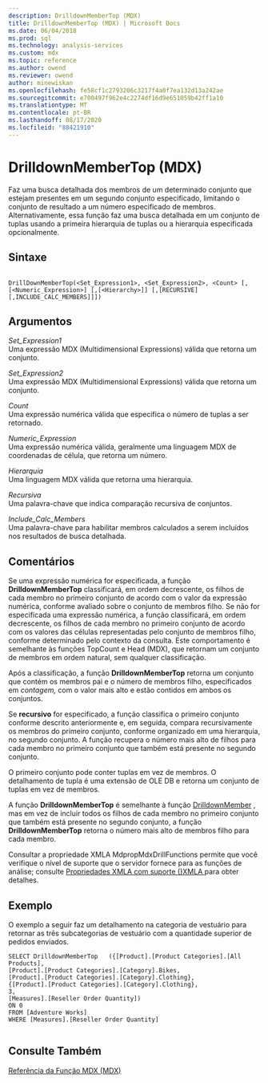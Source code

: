 ```yaml
---
description: DrilldownMemberTop (MDX)
title: DrilldownMemberTop (MDX) | Microsoft Docs
ms.date: 06/04/2018
ms.prod: sql
ms.technology: analysis-services
ms.custom: mdx
ms.topic: reference
ms.author: owend
ms.reviewer: owend
author: minewiskan
ms.openlocfilehash: fe58cf1c2793206c3217f4a0f7ea132d13a242ae
ms.sourcegitcommit: e700497f962e4c2274df16d9e651059b42ff1a10
ms.translationtype: MT
ms.contentlocale: pt-BR
ms.lasthandoff: 08/17/2020
ms.locfileid: "88421910"
---
```

# <a name="drilldownmembertop-mdx"></a>DrilldownMemberTop (MDX)


  Faz uma busca detalhada dos membros de um determinado conjunto que estejam presentes em um segundo conjunto especificado, limitando o conjunto de resultado a um número especificado de membros. Alternativamente, essa função faz uma busca detalhada em um conjunto de tuplas usando a primeira hierarquia de tuplas ou a hierarquia especificada opcionalmente.  
  
## <a name="syntax"></a>Sintaxe  
  
```  
  
DrillDownMemberTop(<Set_Expression1>, <Set_Expression2>, <Count> [,[<Numeric_Expression>] [,[<Hierarchy>]] [,[RECURSIVE][,INCLUDE_CALC_MEMBERS]]])  
```  
  
## <a name="arguments"></a>Argumentos  
 *Set_Expression1*  
 Uma expressão MDX (Multidimensional Expressions) válida que retorna um conjunto.  
  
 *Set_Expression2*  
 Uma expressão MDX (Multidimensional Expressions) válida que retorna um conjunto.  
  
 *Count*  
 Uma expressão numérica válida que especifica o número de tuplas a ser retornado.  
  
 *Numeric_Expression*  
 Uma expressão numérica válida, geralmente uma linguagem MDX de coordenadas de célula, que retorna um número.  
  
 *Hierarquia*  
 Uma linguagem MDX válida que retorna uma hierarquia.  
  
 *Recursiva*  
 Uma palavra-chave que indica comparação recursiva de conjuntos.  
  
 *Include_Calc_Members*  
 Uma palavra-chave para habilitar membros calculados a serem incluídos nos resultados de busca detalhada.  
  
## <a name="remarks"></a>Comentários  
 Se uma expressão numérica for especificada, a função **DrilldownMemberTop** classificará, em ordem decrescente, os filhos de cada membro no primeiro conjunto de acordo com o valor da expressão numérica, conforme avaliado sobre o conjunto de membros filho. Se não for especificada uma expressão numérica, a função classificará, em ordem decrescente, os filhos de cada membro no primeiro conjunto de acordo com os valores das células representadas pelo conjunto de membros filho, conforme determinado pelo contexto da consulta. Este comportamento é semelhante às funções TopCount e Head (MDX), que retornam um conjunto de membros em ordem natural, sem qualquer classificação.  
  
 Após a classificação, a função **DrilldownMemberTop** retorna um conjunto que contém os membros pai e o número de membros filho, especificados em *contagem,* com o valor mais alto e estão contidos em ambos os conjuntos.  
  
 Se **recursivo** for especificado, a função classifica o primeiro conjunto conforme descrito anteriormente e, em seguida, compara recursivamente os membros do primeiro conjunto, conforme organizado em uma hierarquia, no segundo conjunto. A função recupera o número mais alto de filhos para cada membro no primeiro conjunto que também está presente no segundo conjunto.  
  
 O primeiro conjunto pode conter tuplas em vez de membros. O detalhamento de tupla é uma extensão de OLE DB e retorna um conjunto de tuplas em vez de membros.  
  
 A função **DrilldownMemberTop** é semelhante à função [DrilldownMember](../mdx/drilldownmember-mdx.md) , mas em vez de incluir todos os filhos de cada membro no primeiro conjunto que também está presente no segundo conjunto, a função **DrilldownMemberTop** retorna o número mais alto de membros filho para cada membro.  
  
 Consultar a propriedade XMLA MdpropMdxDrillFunctions permite que você verifique o nível de suporte que o servidor fornece para as funções de análise; consulte [Propriedades XMLA com suporte &#40;&#41;XMLA ](https://docs.microsoft.com/analysis-services/xmla/xml-elements-properties/propertylist-element-supported-xmla-properties) para obter detalhes.  
  
## <a name="example"></a>Exemplo  
 O exemplo a seguir faz um detalhamento na categoria de vestuário para retornar as três subcategorias de vestuário com a quantidade superior de pedidos enviados.  
  
```  
SELECT DrilldownMemberTop   ({[Product].[Product Categories].[All Products],        
[Product].[Product Categories].[Category].Bikes,        
[Product].[Product Categories].[Category].Clothing},     
{[Product].[Product Categories].[Category].Clothing},     
3,     
[Measures].[Reseller Order Quantity])     
ON 0     
FROM [Adventure Works]     
WHERE [Measures].[Reseller Order Quantity]  
  
```  
  
## <a name="see-also"></a>Consulte Também  
 [Referência da Função MDX &#40;MDX&#41;](../mdx/mdx-function-reference-mdx.md)  
  
  
